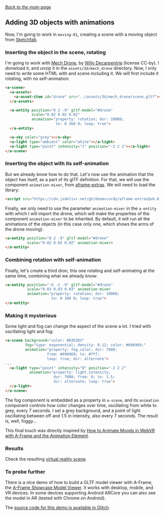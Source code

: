 
*[Back to the main page](../README.md)*

## Adding 3D objects with animations

Now, I'm going to work in `moving-01`,
creating a scene  with a moving object from
[Sketchfab](https://sketchfab.com).

### Inserting the object in the scene, rotating

I'm going to work with
[Mech Drone](https://sketchfab.com/models/8d06874aac5246c59edb4adbe3606e0e),
by [Willy Decarpentrie](https://sketchfab.com/skudgee) (license CC-by).
I donwload it, and unzip it in the `assets/3d/mech_drone` directory.
Now, I only need to write some HTML with and scene including it.
We will first include it rotating, with no self-animation:

```html
<a-scene>
  <a-assets>
    <a-asset-item id="drone" src="../assets/3d/mech_drone/scene.gltf"></a-asset-item>
  </a-assets>

  <a-entity position="0 2 -9" gltf-model="#drone"
            scale="0.02 0.02 0.02"
            animation="property: rotation; dur: 10000;
                       to: 0 360 0; loop: true">
  </a-entity>

  <a-sky color="grey"></a-sky>
  <a-light type="ambient" color="white"></a-light>
  <a-light type="point" intensity="1" position="-2 2 2"></a-light>
</a-scene>
```

### Inserting the object with its self-animation

But we already know how to do that.
Let's now use the animation that the object has itself,
as a part of its glTF definition. For that, we will use
the component `animation-mixer`,
from [aframe-extras](https://github.com/donmccurdy/aframe-extras/).
We will need to load the library:

```html
<script src="https://cdn.jsdelivr.net/gh/donmccurdy/aframe-extras@v6.0.1/dist/aframe-extras.min.js"</script>
```

Finally, we only need to use the parameter `animation-mixer`
in the `a-entity` with which I will import the drone,
which will make the properties of the component `animation-mixer`
to be inherited. By default, it will run all the animations of the objects
(in this case only one, which shows the arms of the drone moving):

```html
<a-entity position="8 2 -9" gltf-model="#drone"
          scale="0.02 0.02 0.02" animation-mixer>
</a-entity>
```

### Combining rotation with self-animation

Finally, let's create a third dron, this one rotating and
self-animating at the same time, combining what we already know:

```html
<a-entity position="-6 -2 -9" gltf-model="#drone"
          scale="0.03 0.03 0.03" animation-mixer
          animation="property: rotation; dur: 10000;
                     to: 0 360 0; loop: true">
</a-entity>
```

### Making it mysterious

Some light and fog can change the aspect of the scene a lot.
I tried with oscillating light and fog:

```html
<a-scene background="color: #D3D3D3"
         fog="type: exponential; density: 0.12; color: #696969;"
         animation="property: fog.color; dur: 7000;
                   from: #696969; to: #fff;
                   loop: true; dir: alternate">
...
  <a-light type="point" intensity="0" position="-2 2 2"
           animation="property: light.intensity;
                      dur: 7000; from: 0; to: 1.5;
                      dir: alternate; loop: true">
  </a-light>
</a-scene>
```

The fog component is embedded as a property in `a-scene`,
and its `animation` component controls how color changes over
time, oscillating from white to grey, every 7 seconds.
I set a grey background,
and a point of light oscillating between off and 1.5 in intensity,
also every 7 seconds. The result is, well, foggy...

This final touch was directly inspired by
[How to Animate Moods in WebVR with A-Frame and the Animation Element](https://ottifox.com/develop/2017/08/30/animate-moods-in-webvr-with-aframe.html).

### Results

Check the resulting [virtual reality scene](figures.html).

### To probe further

There is a nice demo of how to build a GLTF model viewer with A-Frame,
the [A-Frame Showcase Model Viewer](https://aframe.io/aframe/examples/showcase/model-viewer/).
It works with desktop, mobile, and VR devices. In some devices supporting
Android ARCore you can also see the model in AR (tested with Chrome on Android).

The [source code for this demo is available in Glitch](https://glitch.com/edit/#!/aframe-model-viewer?path=model-viewer.js).
